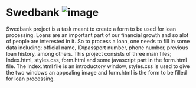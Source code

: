 # Swedbank ![image](https://user-images.githubusercontent.com/53862733/147872767-fa2d04a2-5610-424f-b366-53f65a7256a8.png)

Swedbank project is a task meant to create a form to be used for loan processing.
Loans are an important part of our financial growth and so alot of people are interested in it. 
So to process a loan, one needs to fill in some data including: official name, ID/passport number, phone number, previous loan history, among others.
This project consists of three main files; Index.html, styles.css, form.html and some javascript part in the form.html file.
The Index.html file is an introductory window, styles.css is used to give the two windows an appealing image and form.html is the form to be filled for loan processing.
